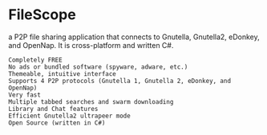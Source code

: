 # FileScope
a P2P file sharing application that connects to Gnutella, Gnutella2, eDonkey, and OpenNap. It is cross-platform and written C#.

    Completely FREE
    No ads or bundled software (spyware, adware, etc.)
    Themeable, intuitive interface
    Supports 4 P2P protocols (Gnutella 1, Gnutella 2, eDonkey, and OpenNap)
    Very fast
    Multiple tabbed searches and swarm downloading
    Library and Chat features
    Efficient Gnutella2 ultrapeer mode
    Open Source (written in C#)
